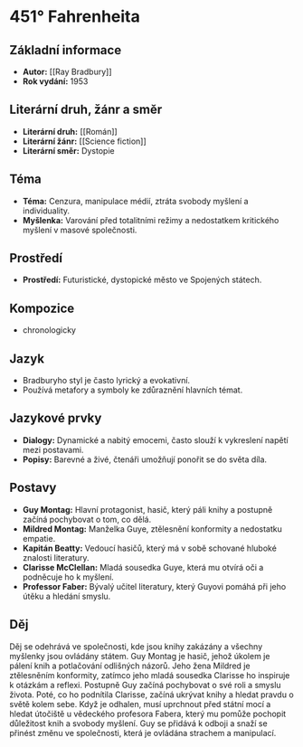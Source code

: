 # 451° Fahrenheita
## Základní informace
- **Autor:** [[Ray Bradbury]]
- **Rok vydání:** 1953

## Literární druh, žánr a směr 
- **Literární druh:** [[Román]]
- **Literární žánr:** [[Science fiction]]
- **Literární směr:** Dystopie

## Téma 
- **Téma:** Cenzura, manipulace médií, ztráta svobody myšlení a individuality.
- **Myšlenka:** Varování před totalitními režimy a nedostatkem kritického myšlení v masové společnosti.

## Prostředí 
- **Prostředí:** Futuristické, dystopické město ve Spojených státech.

## Kompozice 
- chronologicky

## Jazyk 
- Bradburyho styl je často lyrický a evokativní.
- Používá metafory a symboly ke zdůraznění hlavních témat.

## Jazykové prvky 
- **Dialogy:** Dynamické a nabitý emocemi, často slouží k vykreslení napětí mezi postavami.
- **Popisy:** Barevné a živé, čtenáři umožňují ponořit se do světa díla.

## Postavy 
- **Guy Montag:** Hlavní protagonist, hasič, který páli knihy a postupně začíná pochybovat o tom, co dělá.
- **Mildred Montag:** Manželka Guye, ztělesnění konformity a nedostatku empatie.
- **Kapitán Beatty:** Vedoucí hasičů, který má v sobě schované hluboké znalosti literatury.
- **Clarisse McClellan:** Mladá sousedka Guye, která mu otvírá oči a podněcuje ho k myšlení.
- **Professor Faber:** Bývalý učitel literatury, který Guyovi pomáhá při jeho útěku a hledání smyslu.

## Děj
Děj se odehrává ve společnosti, kde jsou knihy zakázány a všechny myšlenky jsou ovládány státem. Guy Montag je hasič, jehož úkolem je pálení knih a potlačování odlišných názorů. Jeho žena Mildred je ztělesněním konformity, zatímco jeho mladá sousedka Clarisse ho inspiruje k otázkám a reflexi. Postupně Guy začíná pochybovat o své roli a smyslu života. Poté, co ho podnítila Clarisse, začíná ukrývat knihy a hledat pravdu o světě kolem sebe. Když je odhalen, musí uprchnout před státní mocí a hledat útočiště u vědeckého profesora Fabera, který mu pomůže pochopit důležitost knih a svobody myšlení. Guy se přidává k odboji a snaží se přinést změnu ve společnosti, která je ovládána strachem a manipulací.